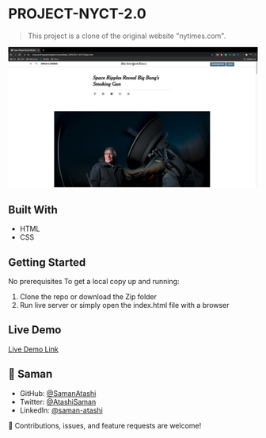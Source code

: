 # PROJECT-NYCT-2.0

> This project is a clone of the original website "nytimes.com".

![](/img/screenshot.png)

## Built With

- HTML
- CSS

## Getting Started

No prerequisites
To get a local copy up and running:

1. Clone the repo or download the Zip folder
2. Run live server or simply open the index.html file with a browser

## Live Demo

[Live Demo Link](https://samanatashi.github.io/PROJECT-NYCT/)

## 👤 **Saman**

- GitHub: [@SamanAtashi](https://github.com/SamanAtashi)
- Twitter: [@AtashiSaman](https://twitter.com/AtashiSaman)
- LinkedIn: [@saman-atashi](https://www.linkedin.com/in/saman-atashi-9539911b0)

🤝 Contributions, issues, and feature requests are welcome!
